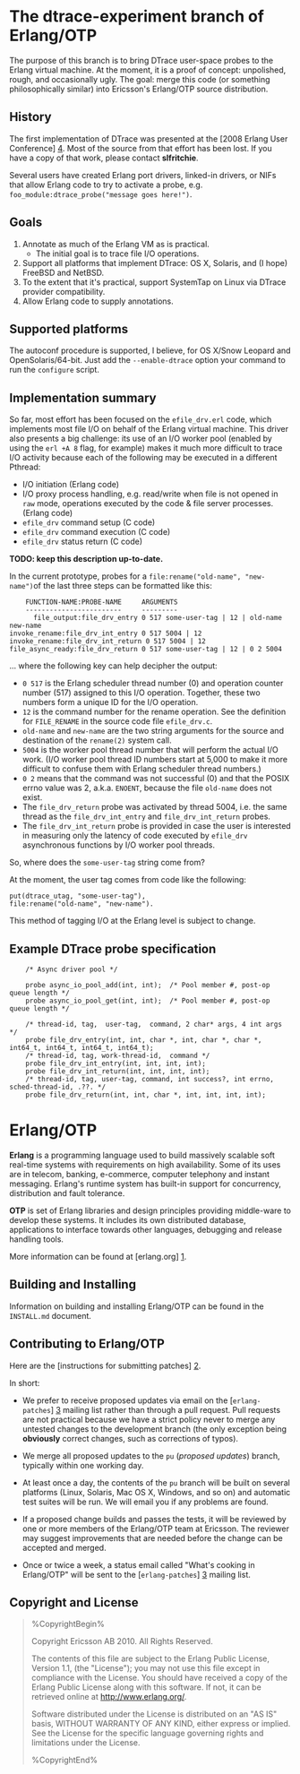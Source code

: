The dtrace-experiment branch of Erlang/OTP
==========================================

The purpose of this branch is to bring DTrace user-space probes to the
Erlang virtual machine.  At the moment, it is a proof of concept:
unpolished, rough, and occasionally ugly.  The goal: merge this code
(or something philosophically similar) into Ericsson's Erlang/OTP
source distribution.

History
-------

The first implementation of DTrace was presented at the [2008 Erlang
User Conference] [4].  Most of the source from that effort has been
lost.  If you have a copy of that work, please contact **slfritchie**.

Several users have created Erlang port drivers, linked-in drivers, or
NIFs that allow Erlang code to try to activate a probe,
e.g. `foo_module:dtrace_probe("message goes here!")`.

Goals
-----

1. Annotate as much of the Erlang VM as is practical.
   * The initial goal is to trace file I/O operations.
2. Support all platforms that implement DTrace: OS X, Solaris,
   and (I hope) FreeBSD and NetBSD.
3. To the extent that it's practical, support SystemTap on Linux
   via DTrace provider compatibility.
4. Allow Erlang code to supply annotations.

Supported platforms
-------------------

The autoconf procedure is supported, I believe, for OS X/Snow Leopard
and OpenSolaris/64-bit.  Just add the `--enable-dtrace` option your
command to run the `configure` script.

Implementation summary
----------------------

So far, most effort has been focused on the `efile_drv.erl` code,
which implements most file I/O on behalf of the Erlang virtual
machine.  This driver also presents a big challenge: its use of an I/O
worker pool (enabled by using the `erl +A 8` flag, for example) makes
it much more difficult to trace I/O activity because each of the
following may be executed in a different Pthread:

* I/O initiation (Erlang code)
* I/O proxy process handling, e.g. read/write when file is not opened
  in `raw` mode, operations executed by the code & file server processes.
  (Erlang code)
* `efile_drv` command setup (C code)
* `efile_drv` command execution (C code)
* `efile_drv` status return (C code)

**TODO: keep this description up-to-date.**

In the current prototype, probes for a `file:rename("old-name", "new-name")`of the last three steps can be
formatted like this:

        FUNCTION-NAME:PROBE-NAME     ARGUMENTS
        ------------------------     ---------
          file_output:file_drv_entry 0 517 some-user-tag | 12 | old-name new-name
    invoke_rename:file_drv_int_entry 0 517 5004 | 12
    invoke_rename:file_drv_int_return 0 517 5004 | 12
    file_async_ready:file_drv_return 0 517 some-user-tag | 12 | 0 2 5004

... where the following key can help decipher the output:

* `0 517` is the Erlang scheduler thread number (0) and operation
  counter number (517) assigned to this I/O operation.  Together,
  these two numbers form a unique ID for the I/O operation.
* `12` is the command number for the rename operation.  See the
  definition for `FILE_RENAME` in the source code file `efile_drv.c`.
* `old-name` and `new-name` are the two string arguments for the
  source and destination of the `rename(2)` system call.
* `5004` is the worker pool thread number that will perform the actual
  I/O work.  (I/O worker pool thread ID numbers start at 5,000 to make
  it more difficult to confuse them with Erlang scheduler thread
  numbers.)
* `0 2` means that the command was not successful (0) and that the
  POSIX errno value was 2, a.k.a. `ENOENT`, because the file
  `old-name` does not exist.
* The `file_drv_return` probe was activated by thread 5004, i.e. the
  same thread as the `file_drv_int_entry` and `file_drv_int_return`
  probes.
* The `file_drv_int_return` probe is provided in case the user is
  interested in measuring only the latency of code executed by
  `efile_drv` asynchronous functions by I/O worker pool threads.

So, where does the `some-user-tag` string come from?

At the moment, the user tag comes from code like the following:

    put(dtrace_utag, "some-user-tag"),
    file:rename("old-name", "new-name").

This method of tagging I/O at the Erlang level is subject to change.

Example DTrace probe specification
----------------------------------

        /* Async driver pool */
        
        probe async_io_pool_add(int, int);  /* Pool member #, post-op queue length */
        probe async_io_pool_get(int, int);  /* Pool member #, post-op queue length */
        
        /* thread-id, tag,  user-tag,  command, 2 char* args, 4 int args */
        probe file_drv_entry(int, int, char *, int, char *, char *, int64_t, int64_t, int64_t, int64_t);
        /* thread-id, tag, work-thread-id,  command */
        probe file_drv_int_entry(int, int, int, int);
        probe file_drv_int_return(int, int, int, int);
        /* thread-id, tag, user-tag, command, int success?, int errno, sched-thread-id, .??. */
        probe file_drv_return(int, int, char *, int, int, int, int);



Erlang/OTP
==========

**Erlang** is a programming language used to build massively scalable soft
real-time systems with requirements on high availability. Some of its
uses are in telecom, banking, e-commerce, computer telephony and
instant messaging. Erlang's runtime system has built-in support for
concurrency, distribution and fault tolerance.

**OTP** is set of Erlang libraries and design principles providing
middle-ware to develop these systems. It includes its own distributed
database, applications to interface towards other languages, debugging
and release handling tools.

More information can be found at [erlang.org] [1].

Building and Installing
-----------------------

Information on building and installing Erlang/OTP can be found
in the `INSTALL.md` document.

Contributing to Erlang/OTP
--------------------------

Here are the [instructions for submitting patches] [2].

In short:

*   We prefer to receive proposed updates via email on the
    [`erlang-patches`] [3] mailing list rather than through a pull request.
    Pull requests are not practical because we have a strict policy never to
    merge any untested changes to the development branch (the only exception
    being **obviously** correct changes, such as corrections of typos).

*   We merge all proposed updates to the `pu` (*proposed updates*) branch,
    typically within one working day.

*   At least once a day, the contents of the `pu` branch will be built on
    several platforms (Linux, Solaris, Mac OS X, Windows, and so on) and
    automatic test suites will be run. We will email you if any problems are
    found.

*   If a proposed change builds and passes the tests, it will be reviewed
    by one or more members of the Erlang/OTP team at Ericsson. The reviewer
    may suggest improvements that are needed before the change can be accepted
    and merged.

*   Once or twice a week, a status email called "What's cooking in Erlang/OTP"
    will be sent to the [`erlang-patches`] [3] mailing list.

Copyright and License
---------------------

> %CopyrightBegin%
>
> Copyright Ericsson AB 2010. All Rights Reserved.
>
> The contents of this file are subject to the Erlang Public License,
> Version 1.1, (the "License"); you may not use this file except in
> compliance with the License. You should have received a copy of the
> Erlang Public License along with this software. If not, it can be
> retrieved online at http://www.erlang.org/.
>
> Software distributed under the License is distributed on an "AS IS"
> basis, WITHOUT WARRANTY OF ANY KIND, either express or implied. See
> the License for the specific language governing rights and limitations
> under the License.
>
> %CopyrightEnd%



   [1]: http://www.erlang.org
   [2]: http://wiki.github.com/erlang/otp/submitting-patches
   [3]: http://www.erlang.org/faq.html
   [4]: http://www.erlang.org/euc/08/
